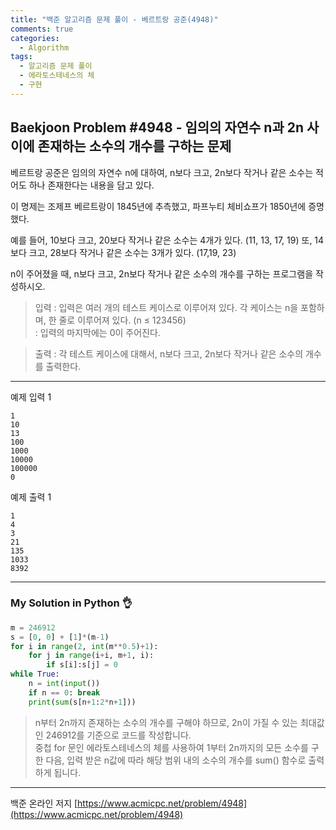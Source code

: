 ```yaml
---
title: "백준 알고리즘 문제 풀이 - 베르트랑 공준(4948)"
comments: true
categories:
  - Algorithm
tags:
  - 알고리즘 문제 풀이
  - 에라토스테네스의 체
  - 구현
---
```


## Baekjoon Problem #4948 - 임의의 자연수 n과 2n 사이에 존재하는 소수의 개수를 구하는 문제

베르트랑 공준은 임의의 자연수 n에 대하여, n보다 크고, 2n보다 작거나 같은 소수는 적어도 하나 존재한다는 내용을 담고 있다.

이 명제는 조제프 베르트랑이 1845년에 추측했고, 파프누티 체비쇼프가 1850년에 증명했다.

예를 들어, 10보다 크고, 20보다 작거나 같은 소수는 4개가 있다. (11, 13, 17, 19) 또, 14보다 크고, 28보다 작거나 같은 소수는 3개가 있다. (17,19, 23)

n이 주어졌을 때, n보다 크고, 2n보다 작거나 같은 소수의 개수를 구하는 프로그램을 작성하시오. 

> 입력
> : 입력은 여러 개의 테스트 케이스로 이루어져 있다. 각 케이스는 n을 포함하며, 한 줄로 이루어져 있다. (n ≤ 123456)  
> : 입력의 마지막에는 0이 주어진다.

> 출력
> : 각 테스트 케이스에 대해서, n보다 크고, 2n보다 작거나 같은 소수의 개수를 출력한다.

***
예제 입력 1
```
1
10
13
100
1000
10000
100000
0
```
예제 출력 1
```
1
4
3
21
135
1033
8392
```

***
### My Solution in Python :ok_hand:

```python
m = 246912
s = [0, 0] + [1]*(m-1)
for i in range(2, int(m**0.5)+1):
    for j in range(i+i, m+1, i):
        if s[i]:s[j] = 0
while True:
    n = int(input())
    if n == 0: break
    print(sum(s[n+1:2*n+1]))
```

> n부터 2n까지 존재하는 소수의 개수를 구해야 하므로, 2n이 가질 수 있는 최대값인 246912를 기준으로 코드를 작성합니다.  
> 중첩 for 문인 에라토스테네스의 체를 사용하여 1부터 2n까지의 모든 소수를 구한 다음, 입력 받은 n값에 따라 해당 범위 내의 소수의 개수를 sum() 함수로 출력하게 됩니다.

***
백준 온라인 저지 [https://www.acmicpc.net/problem/4948](https://www.acmicpc.net/problem/4948)
